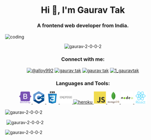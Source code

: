 <h1 align="center">Hi 👋, I'm Gaurav Tak</h1>
<h3 align="center">A frontend web developer from India.</h3>
<img align="center" alt="coding" width=400 src="https://i.gifer.com/6tXM.gif">

<p align="center"> <img src="https://komarev.com/ghpvc/?username=gaurav-2-0-0-2&label=Profile%20views&color=0e75b6&style=flat" alt="gaurav-2-0-0-2" /> </p>

<h3 align="center">Connect with me:</h3>
<p align="center">
<a href="https://twitter.com/@alloy992" target="blank"><img align="center" src="https://raw.githubusercontent.com/rahuldkjain/github-profile-readme-generator/master/src/images/icons/Social/twitter.svg" alt="@alloy992" height="30" width="40" /></a>
<a href="https://linkedin.com/in/gaurav tak" target="blank"><img align="center" src="https://raw.githubusercontent.com/rahuldkjain/github-profile-readme-generator/master/src/images/icons/Social/linked-in-alt.svg" alt="gaurav tak" height="30" width="40" /></a>
<a href="https://codesandbox.com/gaurav tak" target="blank"><img align="center" src="https://raw.githubusercontent.com/rahuldkjain/github-profile-readme-generator/master/src/images/icons/Social/codesandbox.svg" alt="gaurav tak" height="30" width="40" /></a>
<a href="https://instagram.com/1_gauravtak" target="blank"><img align="center" src="https://raw.githubusercontent.com/rahuldkjain/github-profile-readme-generator/master/src/images/icons/Social/instagram.svg" alt="1_gauravtak" height="30" width="40" /></a>
</p>

<h3 align="center">Languages and Tools:</h3>
<p align="center"> <a href="https://getbootstrap.com" target="_blank" rel="noreferrer"> <img src="https://raw.githubusercontent.com/devicons/devicon/master/icons/bootstrap/bootstrap-plain-wordmark.svg" alt="bootstrap" width="40" height="40"/> </a> <a href="https://www.w3schools.com/cpp/" target="_blank" rel="noreferrer"> <img src="https://raw.githubusercontent.com/devicons/devicon/master/icons/cplusplus/cplusplus-original.svg" alt="cplusplus" width="40" height="40"/> </a> <a href="https://www.w3schools.com/css/" target="_blank" rel="noreferrer"> <img src="https://raw.githubusercontent.com/devicons/devicon/master/icons/css3/css3-original-wordmark.svg" alt="css3" width="40" height="40"/> </a> <a href="https://expressjs.com" target="_blank" rel="noreferrer"> <img src="https://raw.githubusercontent.com/devicons/devicon/master/icons/express/express-original-wordmark.svg" alt="express" width="40" height="40"/> </a> <a href="https://heroku.com" target="_blank" rel="noreferrer"> <img src="https://www.vectorlogo.zone/logos/heroku/heroku-icon.svg" alt="heroku" width="40" height="40"/> </a> <a href="https://developer.mozilla.org/en-US/docs/Web/JavaScript" target="_blank" rel="noreferrer"> <img src="https://raw.githubusercontent.com/devicons/devicon/master/icons/javascript/javascript-original.svg" alt="javascript" width="40" height="40"/> </a> <a href="https://www.mongodb.com/" target="_blank" rel="noreferrer"> <img src="https://raw.githubusercontent.com/devicons/devicon/master/icons/mongodb/mongodb-original-wordmark.svg" alt="mongodb" width="40" height="40"/> </a>  <a href="https://nodejs.org" target="_blank" rel="noreferrer"> <img src="https://raw.githubusercontent.com/devicons/devicon/master/icons/nodejs/nodejs-original-wordmark.svg" alt="nodejs" width="40" height="40"/> </a> <a href="https://reactjs.org/" target="_blank" rel="noreferrer"> <img src="https://raw.githubusercontent.com/devicons/devicon/master/icons/react/react-original-wordmark.svg" alt="react" width="40" height="40"/> </a> </p>

<p><img align="center" src="https://github-readme-stats.vercel.app/api/top-langs?username=gaurav-2-0-0-2&show_icons=true&locale=en&layout=compact" alt="gaurav-2-0-0-2" /></p>

<p>&nbsp;<img align="center" src="https://github-readme-stats.vercel.app/api?username=gaurav-2-0-0-2&show_icons=true&locale=en" alt="gaurav-2-0-0-2" /></p>

<p><img align="center" src="https://github-readme-streak-stats.herokuapp.com/?user=gaurav-2-0-0-2&" alt="gaurav-2-0-0-2" /></p>
